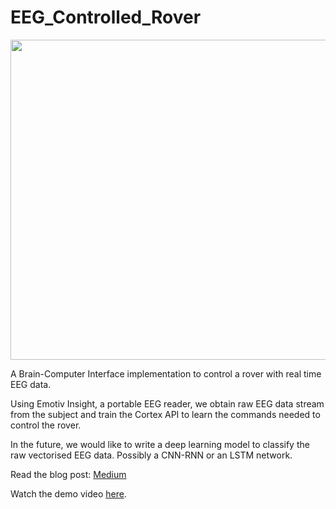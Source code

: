 # EEG_Controlled_Rover

<img src="https://cdn-images-1.medium.com/max/1600/1*uH3v3x6rCjl-_iYObrVLhg.jpeg"  width="696" height="512">


A Brain-Computer Interface implementation to control a rover with real time EEG data.

Using Emotiv Insight, a portable EEG reader, we obtain raw EEG data stream from the subject and train the Cortex API to learn the commands needed to control the rover.

In the future, we would like to write a deep learning model to classify the raw vectorised EEG data. Possibly a CNN-RNN or an LSTM network.

Read the blog post: [Medium](https://medium.com/@prajwalgatti/mind-controlled-rover-2f43bcfe8eb6)

Watch the demo video [here](https://www.youtube.com/watch?v=d1QNUIWfFfg).
